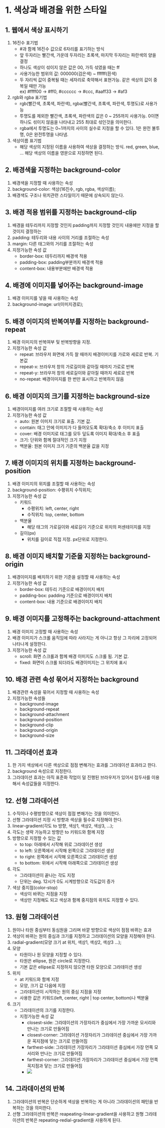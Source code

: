 # 1. 색상과 배경을 위한 스타일
## 1. 웹에서 색상 표시하기
1. 16진수 표기법
    - #과 함께 16진수 값으로 6자리를 표기하는 방식
    - 앞 두자리는 빨간색, 가운데 두자리는 초록색, 마지막 두자리는 파란색의 양을 결정
    - 하나도 색상이 섞이지 않은 값은 00, 가득 섞였을 때는 ff
    - 사용가능한 범위의 값: 000000(검은색) ~ ffffff(흰색)
    - 두 자리씩 값이 중복될 때는 세자리로 축약해서 표현가능. 같은 색상의 값이 중복일 때만 가능  
      ex) #ffff00 -> #ff0, #cccccc -> #ccc, #aaff33 -> #af3
2. rgb와 rgba 표기법
    - rgb(빨간색, 초록색, 파란색), rgba(빨간색, 초록색, 파란색, 투명도)로 사용가능
    - 투명도를 제외한 빨간색, 초록색, 파란색의 값은 0 ~ 255까지 사용가능. 0이면 하나도 섞이지 않음을 나타내고 255 최대로 섞인것을 의미한다.
    - rgba에서 투명도는 0~1까지의 사이의 실수로 지정을 할 수 있다. 1은 완전 불투명, 0은 완전투명을 나타냄. 
3. 색상이름 표기법
    - 해당 색상의 지정된 이름을 사용하여 색상을 결정하는 방식. red, green, blue, ... 해당 색상의 이름을 영문으로 지정하면 된다.

## 2. 배경색을 지정하는 background-color
1. 배경색을 지정할 때 사용하는 속성
2. background-color: 색상(16진수, rgb, rgba, 색상이름);
3. 배경색도 구조나 위치관련 스타일이기 때문에 상속되지 않는다.

## 3. 배경 적용 범위를 지정하는 background-clip
1. 배경을 테두리까지 지정할 것인지 padding까지 지정할 것인지 내용에만 지정을 할 것이지 결정하는 
2. padding: 테두리와 내용 사이의 거리를 조절하는 속성
3. margin: 다른 태그와의 거리를 조절하는 속성
4. 지정가능한 속성 값
    - border-box: 테두리까지 배경색 적용
    - padding-box: padding부분까지 배경색 적용
    - content-box: 내용부분에만 배경색 적용

## 4. 배경에 이미지를 넣어주는 background-image
1. 배경 이미지를 넣을 때 사용하는 속성
2. background-image: url(이미지경로);

## 5. 배경 이미지의 반복여부를 지정하는 background-repeat
1. 배경 이미지의 반복여부 및 반복방향을 지정.
2. 지정가능한 속성 값
    - repeat: 브라우저 화면에 가득 찰 때까지 배경이미지를 가로와 세로로 반복. 기본값
    - repeat-x: 브라우저 창의 가로길이와 같아질 때까지 가로로 반복
    - repeat-y: 브라우저 창의 세로길이와 같아질 때까지 세로로 반복
    - no-repeat: 배경이미지를 한 번만 표시하고 반복하지 않음

## 6. 배경 이미지의 크기를 지정하는 background-size
1. 배경이미지를 여러 크기로 조절할 때 사용하는 속성
2. 지정가능한 속성 값
    - auto: 원본 이미지 크기로 표출. 기본 값.
    - contain: 태그 안에 이미지가 다 들어오도록 확대/축소 후 이미지 표출
    - cover: 배경 이미지로 태그를 모두 덮도록 이미지 확대/축소 후 표출
    - 크기: 단위와 함께 절대적인 크기 지정
    - 백분율: 원본 이미지 크기 기준의 백분율 값을 지정

## 7. 배경 이미지의 위치를 지정하는 background-position
1. 배경 이미지의 위치를 조절할 때 사용하는 속성
2. background-position: 수평위치 수직위치;
3. 지정가능한 속성 값
    - 키워드
        - 수평위치: left, center, right
        - 수직위치: top, center, bottom
    - 백분율
        - 해당 태그의 가로길이와 세로길이 기준으로 위치의 퍼센테이지를 지정
    - 길이(px)
        - 위치를 길이로 직접 지정. px단위로 지정한다.

## 8. 배경 이미지 배치할 기준을 지정하는 background-origin
1. 배경이미지를 배치하기 위한 기준을 설정할 때 사용하는 속성
2. 지정가능한 속성 값
    - border-box: 테두리 기준으로 배경이미지 배치
    - padding-box: padding 기준으로 배경이미지 배치
    - content-box: 내용 기준으로 배경이미지 배치

## 9. 배경 이미지를 고정해주는 background-attachment
1. 배경 이미지 고정할 때 사용하는 속성
2. 배경 이미지가 스크롤 움직임에 따라 사라지는 게 아니고 항상 그 자리에 고정되어 나타나게 설정한다.
3. 지정가능한 속성 값
    - scroll: 화면 스크롤과 함께 배경 이미지도 스크롤 됨. 기본 값.
    - fixed: 화면이 스크롤 되더라도 배경이미지는 그 위치에 표시

## 10. 배경 관련 속성 묶어서 지정하는 background
1. 배경관련 속성을 묶어서 지정할 때 사용하는 속성
2. 지정가능한 속성들
    - background-image
    - background-repeat
    - background-attachment
    - background-position
    - background-clip
    - background-origin
    - background-size

## 11. 그라데이션 효과
1. 한 가지 색상에서 다른 색상으로 점점 변해가는 효과를 그라데이션 효과라고 한다.
2. background 속성으로 지정한다.
3. 그라데이션 효과는 아직 표준화 작업이 덜 진행된 브라우저가 있어서 접두사를 이용해서 속성값들을 지정한다.

## 12. 선형 그라데이션
1. 수직이나 수평방향으로 색상이 점점 변해가는 것을 의미한다.
2. 선형 그라데이션 지정 시 방향과 색상을 필수로 지정해야 한다.
3. linear-gradient(각도 to 방향, 색상1, 색상2, 색상3, ...);
4. 각도는 생략 가능하고 방향은 to 키워드와 함께 지정
5. 방향으로 지정할 수 있는 값
    - to top: 아래에서 시작해 위로 그라데이션 생성
    - to left: 오른쪽에서 시작해 왼쪽으로 그라데이션 생성
    - to right: 왼쪽에서 시작해 오른쪽으로 그라데이션 생성
    - to bottom: 위에서 시작해 아래쪽으로 그라데이션 생성
6. 각도
    - 그라데이션이 끝나는 각도 지정
    - 단위는 deg. 12시가 0도 시계방향으로 각도값이 증가
7. 색상 중지점(color-stop)
    - 색상이 바뀌는 지점을 지정
    - 색상만 지정해도 되고 색상과 함께 중지점의 위치도 지정할 수 있다.

## 13. 원형 그라데이션
1. 원이나 타원 중심부터 동심원을 그리며 바깥 방향으로 색상이 점점 바뀌는 효과
2. 색상이 바뀌는 원의 중심과 크기를 지정하고 그라데이션의 모양을 지정해야 한다.
3. radial-gradient(모양 크기 at 위치, 색상1, 색상2, 색상3 ...);
4. 모양
    - 타원이나 원 모양을 지정할 수 있다.
    - 타원은 ellipse, 원은 circle로 지정한다.
    - 기본 값은 ellipse로 지정하지 않으면 타원 모양으로 그라데이션 생성
5. 위치
    - at 키워드와 함께 지정
    - 모양, 크기 값 다음에 지정
    - 그라데이션이 시작하는 원의 중심 지점을 지정
    - 사용한 값은 키워드(left, center, right | top center, bottom)나 백분율
6. 크기
    - 그라데이션의 크기를 지정한다.
    - 지정가능한 속성 값
        - closest-side: 그라데이션의 가장자리가 중심에서 가장 가까운 모서리와 만나는 크기로 만들어짐
        - closest-corner: 그라데이션 가장자리가 그라데이션 중심에서 가장 가까운 꼭지점에 닿는 크기로 만들어짐
        - farthest-side: 그라데이션 가장자리가 그라데이션 중심에서 가장 먼쪽 모서리와 만나는 크기로 만들어짐
        - farthest-corner: 그라데이션 가장자리가 그라데이션 중심에서 가장 먼쪽 꼭지점과 닿는 크기로 만들어짐
        - <img src="images/원형 그라데이션 크기.jpg">


## 14. 그라데이션의 반복
1. 그라데이션의 반복은 단순하게 색상을 반복하는 게 아니라 그라데이션의 패턴을 반복하는 것을 의미한다.
2. 선형 그라데이션의 반복은 reapeating-linear-gradient을 사용하고 
   원형 그라데이션의 반복은 repeating-redial-gradient을 사용하게 된다.